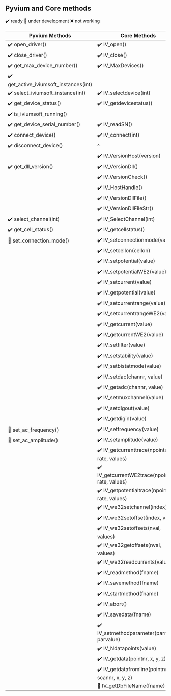 ## Pyvium and Core methods
:heavy_check_mark: ready
:small_orange_diamond: under development
:x: not working

| Pyvium Methods                                        | Core Methods                              |
| ----------------------------------------------------- | ----------------------------------------- |
| :heavy_check_mark: open_driver()                      | :heavy_check_mark: IV_open()              |  
| :heavy_check_mark: close_driver()                     | :heavy_check_mark: IV_close()             |
| :heavy_check_mark: get_max_device_number()            | :heavy_check_mark: IV_MaxDevices()        |
| :heavy_check_mark: get_active_iviumsoft_instances(int)|                                           |
| :heavy_check_mark: select_iviumsoft_instance(int)     | :heavy_check_mark: IV_selectdevice(int)   |
| :heavy_check_mark: get_device_status()                | :heavy_check_mark: IV_getdevicestatus()   |
| :heavy_check_mark: is_iviumsoft_running()             |                                           |
| :heavy_check_mark: get_device_serial_number()         | :heavy_check_mark: IV_readSN()            |
| :heavy_check_mark: connect_device()                   | :heavy_check_mark: IV_connect(int)        |
| :heavy_check_mark: disconnect_device()                |^                                          |
|                                                       | :heavy_check_mark: IV_VersionHost(version)|
| :heavy_check_mark: get_dll_version()                  | :heavy_check_mark: IV_VersionDll()        |
|                                                       | :heavy_check_mark: IV_VersionCheck()      |
|                                                       | :heavy_check_mark: IV_HostHandle()                |
|                                                       | :heavy_check_mark: IV_VersionDllFile()            |
|                                                       | :heavy_check_mark: IV_VersionDllFileStr()         |
| :heavy_check_mark: select_channel(int)                | :heavy_check_mark: IV_SelectChannel(int)          |
| :heavy_check_mark: get_cell_status()                  |  :heavy_check_mark: IV_getcellstatus()            |
| :small_orange_diamond: set_connection_mode()          |  :heavy_check_mark: IV_setconnectionmode(value)   |
|                                                       |  :heavy_check_mark: IV_setcellon(cellon)          |
|                                                       |  :heavy_check_mark: IV_setpotential(value)|
|                                                       |  :heavy_check_mark: IV_setpotentialWE2(value)|
|                                                       |  :heavy_check_mark: IV_setcurrent(value)|
|                                                       |  :heavy_check_mark: IV_getpotential(value)|
|                                                       |  :heavy_check_mark: IV_setcurrentrange(value)|
|                                                       |  :heavy_check_mark: IV_setcurrentrangeWE2(value)|
|                                                       |  :heavy_check_mark: IV_getcurrent(value)|
|                                                       |  :heavy_check_mark: IV_getcurrentWE2(value)|
|                                                       |  :heavy_check_mark: IV_setfilter(value)|
|                                                       |  :heavy_check_mark: IV_setstability(value)|
|                                                       |  :heavy_check_mark: IV_setbistatmode(value)|
|                                                       |  :heavy_check_mark: IV_setdac(channr, value)|
|                                                       |  :heavy_check_mark: IV_getadc(channr, value)|
|                                                       |  :heavy_check_mark: IV_setmuxchannel(value)|
|                                                       |  :heavy_check_mark: IV_setdigout(value)|
|                                                       |  :heavy_check_mark: IV_getdigin(value)|
|  :small_orange_diamond: set_ac_frequency()            |  :heavy_check_mark: IV_setfrequency(value)|
|  :small_orange_diamond: set_ac_amplitude()            |  :heavy_check_mark: IV_setamplitude(value)|
|                                                       |  :heavy_check_mark: IV_getcurrenttrace(npoints, rate, values)|
|                                                       |  :heavy_check_mark: IV_getcurrentWE2trace(npoints, rate, values)|
|      |  :heavy_check_mark: IV_getpotentialtrace(npoints, rate, values)|
|      |  :heavy_check_mark: IV_we32setchannel(index)|
|      |  :heavy_check_mark: IV_we32setoffset(index, value)|
|      |  :heavy_check_mark: IV_we32setoffsets(nval, values)|
|      |  :heavy_check_mark: IV_we32getoffsets(nval, values)|
|      |  :heavy_check_mark: IV_we32readcurrents(values)|
|      |  :heavy_check_mark: IV_readmethod(fname)|
|      |  :heavy_check_mark: IV_savemethod(fname)|
|      |  :heavy_check_mark: IV_startmethod(fname)|
|      |  :heavy_check_mark: IV_abort()|
|      |  :heavy_check_mark: IV_savedata(fname)|
|      |  :heavy_check_mark: IV_setmethodparameter(parname, parvalue)|
|      |  :heavy_check_mark: IV_Ndatapoints(value)|
|      |  :heavy_check_mark: IV_getdata(pointnr, x, y, z)|
|      |  :heavy_check_mark: IV_getdatafromline(pointnr, scannr, x, y, z)|
|      |  :small_orange_diamond: IV_getDbFileName(fname)|